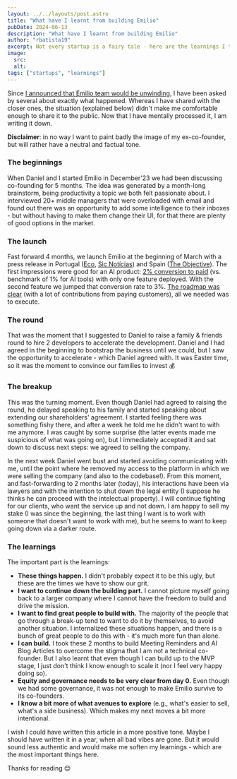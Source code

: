 ```yaml
---
layout: ../../layouts/post.astro
title: "What have I learnt from building Emilio"
pubDate: 2024-06-13
description: "What have I learnt from building Emilio"
author: "rbatista19"
excerpt: Not every startup is a fairy tale - here are the learnings I took from building Emilio
image:
  src: 
  alt:
tags: ["startups", "learnings"]
---
```


Since [I announced that Emilio team would be unwinding](https://www.linkedin.com/posts/batistaricardo_not-every-startup-is-a-fairy-tale-it-was-activity-7196056966257901570-75U5), I have been asked by several about exactly what happened. Whereas I have shared with the closer ones, the situation (explained below) didn't make me comfortable enough to share it to the public. Now that I have mentally processed it, I am writing it down.

**Disclaimer**: in no way I want to paint badly the image of my ex-co-founder, but will rather have a neutral and factual tone.

### The beginnings

When Daniel and I started Emilio in December'23 we had been discussing co-founding for 5 months. The idea was generated by a month-long brainstorm, being productivity a topic we both felt passionate about. I interviewed 20+ middle managers that were overloaded with email and found out there was an opportunity to add some intelligence to their inboxes - but without having to make them change their UI, for that there are plenty of good options in the market.

### The launch

Fast forward 4 months, we launch Emilio at the beginning of March with a press release in Portugal ([Eco](https://eco.sapo.pt/2024/03/04/portugues-cria-assistente-de-ia-que-ajuda-a-limpar-mail/), [Sic Notícias](https://sicnoticias.pt/pais/2024-03-06-Perde-horas-no-Gmail--Conheca-o-Emilio-o-assistente-virtual--com-dedo-portugues--que-organiza-e-escreve-emails-9574852a)) and Spain ([The Objective](https://theobjective.com/economia/2024-03-05/emilio-herramienta-escribir-emails-bandeja-entrada/)). The first impressions were good for an AI product: [2% conversion to paid](https://getemilio.substack.com/p/emilio-2024-03-update) (vs. benchmark of 1% for AI tools) with only one feature deployed. With the second feature we jumped that conversion rate to 3%. [The roadmap was clear](https://emilio.canny.io/feature-requests/) (with a lot of contributions from paying customers), all we needed was to execute.

### The round
That was the moment that I suggested to Daniel to raise a family & friends round to hire 2 developers to accelerate the development. Daniel and I had agreed in the beginning to bootstrap the business until we could, but I saw the opportunity to accelerate - which Daniel agreed with. It was Easter time, so it was the moment to convince our families to invest 💰

### The breakup
This was the turning moment. Even though Daniel had agreed to raising the round, he delayed speaking to his family and started speaking about extending our shareholders' agreement. I started feeling there was something fishy there, and after a week he told me he didn't want to with me anymore. I was caught by some surprise (the latter events made me suspicious of what was going on), but I immediately accepted it and sat down to discuss next steps: we agreed to selling the company.

In the next week Daniel went bust and started avoiding communicating with me, until the point where he removed my access to the platform in which we were selling the company (and also to the codebase!). From this moment, and fast-forwarding to 2 months later (today), his interactions have been via lawyers and with the intention to shut down the legal entity (I suppose he thinks he can proceed with the intelectual property). I will continue fighting for our clients, who want the service up and not down. I am happy to sell my stake (I was since the beginning, the last thing I want is to work with someone that doesn't want to work with me), but he seems to want to keep going down via a darker route.

### The learnings

The important part is the learnings:
- **These things happen.** I didn't probably expect it to be this ugly, but these are the times we have to show our grit.
- **I want to continue down the building part.** I cannot picture myself going back to a larger company where I cannot have the freedom to build and drive the mission.
- **I want to find great people to build with.** The majority of the people that go through a break-up tend to want to do it by themselves, to avoid another situation. I internalized these situations happen, and there is a bunch of great people to do this with - it's much more fun than alone.
- **I can build.** I took these 2 months to build Meeting Reminders and AI Blog Articles to overcome the stigma that I am not a technical co-founder. But I also learnt that even though I can build up to the MVP stage, I just don't think I know enough to scale it (nor I feel very happy doing so).
- **Equity and governance needs to be very clear from day 0.** Even though we had some governance, it was not enough to make Emilio survive to its co-founders.
- **I know a bit more of what avenues to explore** (e.g., what's easier to sell, what's a side business). Which makes my next moves a bit more intentional.

I wish I could have written this article in a more positive tone. Maybe I should have written it in a year, when all bad vibes are gone. But it would sound less authentic and would make me soften my learnings - which are the most important things here.

Thanks for reading 😊